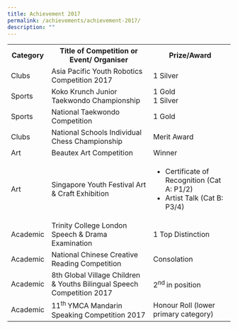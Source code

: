 ```yaml
---
title: Achievement 2017
permalink: /achievements/achievement-2017/
description: ""
---
```

<table>
<tbody>
<tr>
<th>Category</th>
<th>Title of Competition or Event/ Organiser</th>
<th>Prize/Award</th>
</tr>
<tr>
<td>Clubs</td>
<td>Asia Pacific Youth Robotics Competition 2017</td>
<td>1 Silver</td>
</tr>
<tr>
<td>Sports</td>
<td>Koko Krunch Junior Taekwondo Championship</td>
<td>
<div>1 Gold</div>
<div>1 Silver</div>
</td>
</tr>
<tr>
<td>Sports</td>
<td>National Taekwondo Competition</td>
<td>1 Gold</td>
</tr>
<tr>
<td>Clubs</td>
<td>National Schools Individual Chess Championship</td>
<td>Merit Award</td>
</tr>
<tr>
<td>Art</td>
<td>Beautex Art Competition</td>
<td>Winner</td>
</tr>
<tr>
<td>Art</td>
<td>Singapore Youth Festival Art &amp; Craft Exhibition</td>
<td>
<ul>
<li>Certificate of Recognition (Cat A: P1/2)</li>
<li>Artist Talk (Cat B: P3/4)</li>
</ul>
</td>
</tr>
<tr>
<td>Academic</td>
<td>Trinity College London Speech &amp; Drama Examination</td>
<td>1 Top Distinction</td>
</tr>
<tr>
<td>Academic</td>
<td>National Chinese Creative Reading Competition</td>
<td>Consolation</td>
</tr>
<tr>
<td>Academic</td>
<td>8th Global Village Children &amp; Youths Bilingual Speech Competition 2017</td>
<td>2<sup>nd&nbsp;</sup>in position</td>
</tr>
<tr>
<td>Academic</td>
<td>11<sup>th&nbsp;</sup>YMCA Mandarin Speaking Competition 2017</td>
<td>Honour Roll (lower primary category)</td>
</tr>
</tbody>
</table>